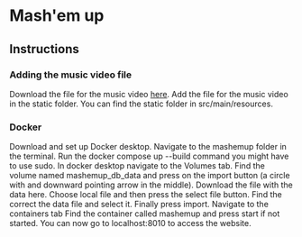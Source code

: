 # Mash'em up

## Instructions
### Adding the music video file
Download the file for the music video [here](https://drive.google.com/file/d/1Jj-9WKGNk47B75hzEhVNGTHpdiAgUJIr/view?usp=sharing). 
Add the file for the music video in the static folder.
You can find the static folder in src/main/resources.

### Docker
Download and set up Docker desktop.
Navigate to the mashemup folder in the terminal.
Run the docker compose up --build command you might have to use sudo. 
In docker desktop navigate to the Volumes tab.
Find the volume named mashemup_db_data and press on the import button (a circle with and downward pointing arrow in the middle).
Download the file with the data here.
Choose local file and then press the select file button. 
Find the correct the data file and select it.
Finally press import. 
Navigate to the containers tab
Find the container called mashemup and press start if not started.
You can now go to localhost:8010 to access the website. 

